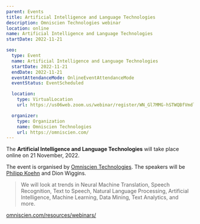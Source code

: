 ```yaml
---
parent: Events
title: Artificial Intelligence and Language Technologies
description: Omniscien Technologies webinar
location: online
name: Artificial Intelligence and Language Technologies
startDate: 2022-11-21

seo:
  type: Event
  name: Artificial Intelligence and Language Technologies
  startDate: 2022-11-21
  endDate: 2022-11-21
  eventAttendanceMode: OnlineEventAttendanceMode
  eventStatus: EventScheduled

  location:
    type: VirtualLocation
    url: https://us06web.zoom.us/webinar/register/WN_Gl7MMG-hSTWQBfVmdlry1g

  organizer:
    type: Organization
    name: Omniscien Technologies
    url: https://omniscien.com/
---
```


The **Artificial Intelligence and Language Technologies** will take place online on 21 November, 2022.

The event is organised by [Omniscien Technologies](/companies#omniscien-technologies).
The speakers will be [Philipp Koehn](/philipp-koehn) and Dion Wiggins.

> We will look at trends in Neural Machine Translation, Speech Recognition, Text to Speech, Natural Language Processing, Artificial Intelligence, Machine Learning, Data Mining, Text Analytics, and more.

[omniscien.com/resources/webinars/](https://omniscien.com/resources/webinars/)
